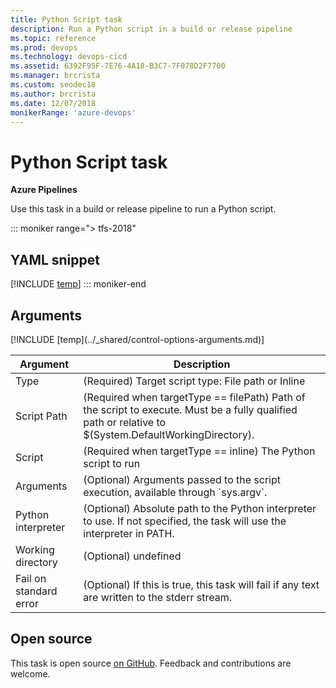 ```yaml
---
title: Python Script task
description: Run a Python script in a build or release pipeline
ms.topic: reference
ms.prod: devops
ms.technology: devops-cicd
ms.assetid: 6392F95F-7E76-4A18-B3C7-7F078D2F7700
ms.manager: brcrista
ms.custom: seodec18
ms.author: brcrista
ms.date: 12/07/2018
monikerRange: 'azure-devops'
---
```


# Python Script task

**Azure Pipelines**

Use this task in a build or release pipeline to run a Python script.

::: moniker range="> tfs-2018"
## YAML snippet
[!INCLUDE [temp](../_shared/yaml/PythonScriptV0.md)]
::: moniker-end

## Arguments

<table><thead><tr><th>Argument</th><th>Description</th></tr></thead>
<tr><td>Type</td><td>(Required) Target script type: File path or Inline</td></tr>
<tr><td>Script Path</td><td>(Required when targetType == filePath) Path of the script to execute. Must be a fully qualified path or relative to $(System.DefaultWorkingDirectory).</td></tr>
<tr><td>Script</td><td>(Required when targetType == inline) The Python script to run</td></tr>
<tr><td>Arguments</td><td>(Optional) Arguments passed to the script execution, available through `sys.argv`.</td></tr>
<tr><td>Python interpreter</td><td>(Optional) Absolute path to the Python interpreter to use. If not specified, the task will use the interpreter in PATH.</td></tr>
<tr><td>Working directory</td><td>(Optional) undefined</td></tr>
<tr><td>Fail on standard error</td><td>(Optional) If this is true, this task will fail if any text are written to the stderr stream.</td></tr>
[!INCLUDE [temp](../_shared/control-options-arguments.md)]
</table>

## Open source

This task is open source [on GitHub](https://github.com/Microsoft/azure-pipelines-tasks). Feedback and contributions are welcome.
